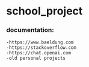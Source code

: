 # school_project
### documentation: 
```
-https://www.baeldung.com
-https://stackoverflow.com
-https://chat.openai.com
-old personal projects
```
